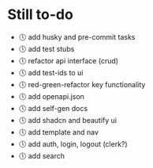 # Still to-do

- 🕔 add husky and pre-commit tasks
- 🕔 add test stubs
- 🕔 refactor api interface (crud)
- 🕔 add test-ids to ui
- 🕔 red-green-refactor key functionality
- 🕔 add openapi.json
- 🕔 add self-gen docs
- 🕔 add shadcn and beautify ui
- 🕔 add template and nav
- 🕔 add auth, login, logout (clerk?)
- 🕔 add search
